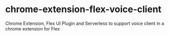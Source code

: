 # chrome-extension-flex-voice-client
Chrome Extension, Flex UI Plugin and Serverless to support voice client in a chrome extension for Flex
